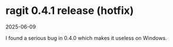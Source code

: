 # ragit 0.4.1 release (hotfix)

2025-06-09

I found a serious bug in 0.4.0 which makes it useless on Windows.

